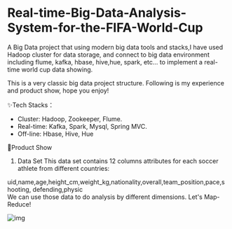 # Real-time-Big-Data-Analysis-System-for-the-FIFA-World-Cup
A Big Data project that using modern big data tools and stacks,I have used Hadoop cluster for data storage, and connect to big data environment including flume, kafka, hbase, hive,hue, spark, etc... to implement a real-time world cup data showing.  
<p></p>
This is a very classic big data project structure. Following is my experience and product show, hope you enjoy!  
<p></p>

<p></p>

✨Tech Stacks：  
- Cluster: Hadoop, Zookeeper, Flume.
- Real-time: Kafka, Spark, Mysql, Spring MVC.
- Off-line: Hbase, Hive, Hue

🍻Product Show

1. Data Set
This data set contains 12 columns attributes for each soccer athlete from different countries:  

uid,name,age,height_cm,weight_kg,nationality,overall,team_position,pace,shooting, defending,physic  
We can use those data to do analysis by different dimensions. Let's Map-Reduce! 

<img align="left" alt="img" src="https://github.com/XingyuHuang23/Real-time-Big-Data-Analysis-System-for-the-FIFA-World-Cup/blob/main/imgs/1.png" width="auto" height="auto"/>

